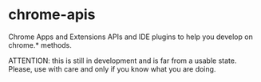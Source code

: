 chrome-apis
===========

Chrome Apps and Extensions APIs and IDE plugins to help you develop on chrome.\* methods.

ATTENTION: this is still in development and is far from a usable state. Please, use with care and only if you know what you are doing.
